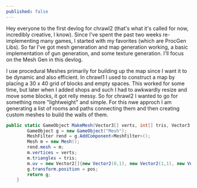 ```yaml
---
published: false
---
```


Hey everyone to the first devlog for chrawl2 (that's what it's called for now, incredibly creative, I know). Since I've spent the past two weeks re-implementing many games, I started with my favorites (which are ProcGen Libs). So far I've got mesh generation and map generation working, a basic implementation of gun generation, and some texture generation. I'll focus on the Mesh Gen in this devlog.

I use procedural Meshes primarily for building up the map since I want it to be dynamic and also efficient. In chrawl1 I used to construct a map by placing a 30 x 40 grid of blocks and empty spaces. This worked for some time, but later when I added shops and such I had to awkwardly resize and move some blocks, it got relly messy. So for chrawl2 I wanted to go for something more "lightweight" and simple. For this nwe approch I am generating a list of rooms and paths connecting them and then creating custom meshes to build the walls of them.

```c#
public static GameObject MakeMesh(Vector3[] verts, int[] tris, Vector3 pos){
    	GameObject g = new GameObject("Mesh");
    	MeshFilter rend = g.AddComponent<MeshFilter>();
    	Mesh m = new Mesh();
    	rend.mesh = m;
    	m.vertices = verts;
    	m.triangles = tris;
    	m.uv = new Vector2[]{new Vector2(0,1), new Vector2(1,1), new Vector2(1,0), new Vector2(0,0)};
    	g.transform.position = pos;
    	return g;
    }
```